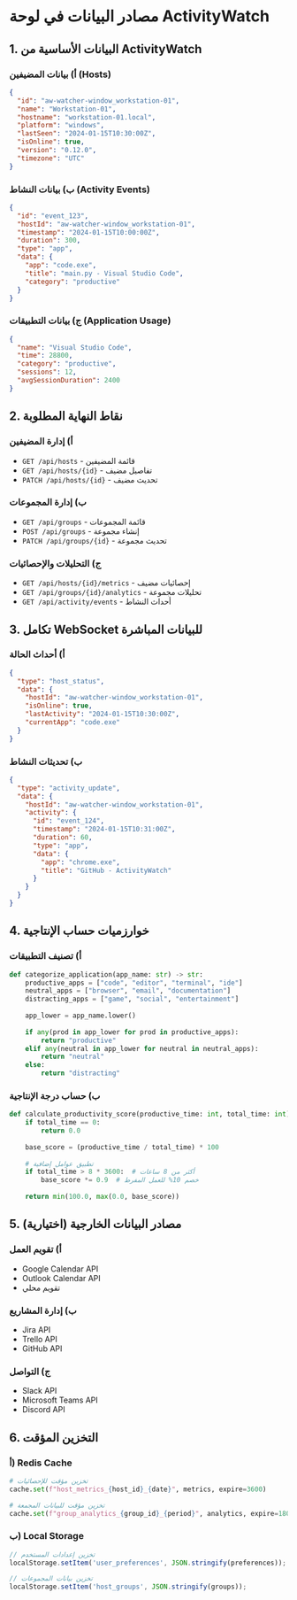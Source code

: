 # مصادر البيانات في لوحة ActivityWatch

## 1. البيانات الأساسية من ActivityWatch

### أ) بيانات المضيفين (Hosts)
```json
{
  "id": "aw-watcher-window_workstation-01",
  "name": "Workstation-01", 
  "hostname": "workstation-01.local",
  "platform": "windows",
  "lastSeen": "2024-01-15T10:30:00Z",
  "isOnline": true,
  "version": "0.12.0",
  "timezone": "UTC"
}
```

### ب) بيانات النشاط (Activity Events)
```json
{
  "id": "event_123",
  "hostId": "aw-watcher-window_workstation-01",
  "timestamp": "2024-01-15T10:00:00Z",
  "duration": 300,
  "type": "app",
  "data": {
    "app": "code.exe",
    "title": "main.py - Visual Studio Code",
    "category": "productive"
  }
}
```

### ج) بيانات التطبيقات (Application Usage)
```json
{
  "name": "Visual Studio Code",
  "time": 28800,
  "category": "productive",
  "sessions": 12,
  "avgSessionDuration": 2400
}
```

## 2. نقاط النهاية المطلوبة

### أ) إدارة المضيفين
- `GET /api/hosts` - قائمة المضيفين
- `GET /api/hosts/{id}` - تفاصيل مضيف
- `PATCH /api/hosts/{id}` - تحديث مضيف

### ب) إدارة المجموعات
- `GET /api/groups` - قائمة المجموعات
- `POST /api/groups` - إنشاء مجموعة
- `PATCH /api/groups/{id}` - تحديث مجموعة

### ج) التحليلات والإحصائيات
- `GET /api/hosts/{id}/metrics` - إحصائيات مضيف
- `GET /api/groups/{id}/analytics` - تحليلات مجموعة
- `GET /api/activity/events` - أحداث النشاط

## 3. تكامل WebSocket للبيانات المباشرة

### أ) أحداث الحالة
```json
{
  "type": "host_status",
  "data": {
    "hostId": "aw-watcher-window_workstation-01",
    "isOnline": true,
    "lastActivity": "2024-01-15T10:30:00Z",
    "currentApp": "code.exe"
  }
}
```

### ب) تحديثات النشاط
```json
{
  "type": "activity_update", 
  "data": {
    "hostId": "aw-watcher-window_workstation-01",
    "activity": {
      "id": "event_124",
      "timestamp": "2024-01-15T10:31:00Z",
      "duration": 60,
      "type": "app",
      "data": {
        "app": "chrome.exe",
        "title": "GitHub - ActivityWatch"
      }
    }
  }
}
```

## 4. خوارزميات حساب الإنتاجية

### أ) تصنيف التطبيقات
```python
def categorize_application(app_name: str) -> str:
    productive_apps = ["code", "editor", "terminal", "ide"]
    neutral_apps = ["browser", "email", "documentation"]
    distracting_apps = ["game", "social", "entertainment"]
    
    app_lower = app_name.lower()
    
    if any(prod in app_lower for prod in productive_apps):
        return "productive"
    elif any(neutral in app_lower for neutral in neutral_apps):
        return "neutral"
    else:
        return "distracting"
```

### ب) حساب درجة الإنتاجية
```python
def calculate_productivity_score(productive_time: int, total_time: int) -> float:
    if total_time == 0:
        return 0.0
    
    base_score = (productive_time / total_time) * 100
    
    # تطبيق عوامل إضافية
    if total_time > 8 * 3600:  # أكثر من 8 ساعات
        base_score *= 0.9  # خصم 10% للعمل المفرط
    
    return min(100.0, max(0.0, base_score))
```

## 5. مصادر البيانات الخارجية (اختيارية)

### أ) تقويم العمل
- Google Calendar API
- Outlook Calendar API
- تقويم محلي

### ب) إدارة المشاريع
- Jira API
- Trello API
- GitHub API

### ج) التواصل
- Slack API
- Microsoft Teams API
- Discord API

## 6. التخزين المؤقت

### أ) Redis Cache
```python
# تخزين مؤقت للإحصائيات
cache.set(f"host_metrics_{host_id}_{date}", metrics, expire=3600)

# تخزين مؤقت للبيانات المجمعة
cache.set(f"group_analytics_{group_id}_{period}", analytics, expire=1800)
```

### ب) Local Storage
```javascript
// تخزين إعدادات المستخدم
localStorage.setItem('user_preferences', JSON.stringify(preferences));

// تخزين بيانات المجموعات
localStorage.setItem('host_groups', JSON.stringify(groups));
```
